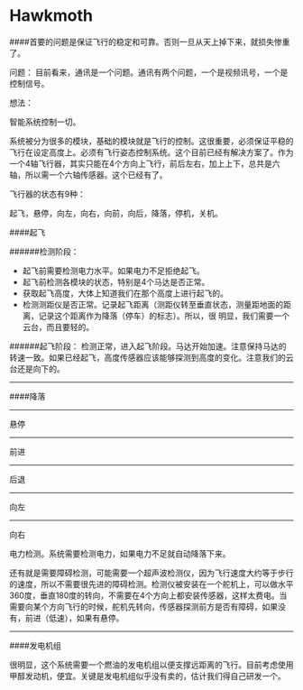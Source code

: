 Hawkmoth
========


####首要的问题是保证飞行的稳定和可靠。否则一旦从天上掉下来，就损失惨重了。

问题：
目前看来，通讯是一个问题。通讯有两个问题，一个是视频讯号，一个是控制信号。

想法：

智能系统控制一切。

系统被分为很多的模块，基础的模块就是飞行的控制。这很重要，必须保证平稳的飞行在设定高度上。必须有飞行姿态控制系统。这个目前已经有解决方案了。作为一个4轴飞行器，其实只能在4个方向上飞行，前后左右，加上上下，总共是六轴，所以需一个六轴传感器。这个已经有了。

飞行器的状态有9种：

起飞，悬停，向左，向右，向前，向后，降落，停机，关机。

####起飞

######检测阶段：
* 起飞前需要检测电力水平。如果电力不足拒绝起飞。
* 起飞前检测各模块的状态，特别是4个马达是否正常。
* 获取起飞高度，大体上知道我们在那个高度上进行起飞的。
* 检测测距仪是否正常。记录起飞距离（测距仪转至垂直状态，测量距地面的距离，记录这个距离作为降落（停车）的标志）。所以，很 明显，我们需要一个云台，而且要轻的。

######起飞阶段：
检测正常，进入起飞阶段。马达开始加速。注意保持马达的转速一致。如果已经起飞，高度传感器应该能够探测到高度的变化。注意我们的云台还是向下的。

----------------------------------------------
####降落


- - - 
悬停
- - -
前进
- - -
后退
- - -
向左
- - -
向右

电力检测。系统需要检测电力，如果电力不足就自动降落下来。

还有就是需要障碍检测，可能需要一个超声波检测仪，因为飞行速度大约等于步行的速度，所以不需要很先进的障碍检测。检测仪被安装在一个舵机上，可以做水平360度，垂直180度的转向，不需要在4个方向上都安装传感器，这样太费电。当需要向某个方向飞行的时候，舵机先转向，传感器探测前方是否有障碍，如果没有，前进（低速），如果有悬停。

- - -
####发电机组

很明显，这个系统需要一个燃油的发电机组以便支撑远距离的飞行。目前考虑使用甲醇发动机，便宜。关键是发电机组似乎没有卖的，估计我们得自己研发一个。
